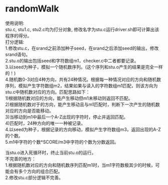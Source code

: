 # randomWalk
使用说明:   
stu.c, stu1.c, stu2.c均为打分对象, 修改名字为stu.c运行driver.sh即可计算出该程序的得分。   
打分逻辑:   
1.修改stu.c，在srand之前添加种子seed，在srand之后添加seed的输出，修改srand语句。   
2.stu.o的输出包括seed和字符数组m1，checker.c中二者都要记录。   
3.以seed为种子，模拟一个随机数序列。(这个序列和stu.o产生的结果是完全一样的！)   
4.随机数0-3对应4种方向，共有24种情况。根据每一种情况对应的方向和随机数序列，模拟产生字符数组m2，结果如果与读入的字符数组m1匹配，则该方向为stu.c中随机数对应的方向。匹配思路如下：   
1)根据随机数对应的方向，能产生移动但m1未移动则返回不匹配。   
2)根据随机数对于的方向，能产生移动且与m1匹配时，判断下一次产生的随机数对应的方向是否能移动。   
3)当移动到m1中最后一个A-Z出现的字符时，停止并返回匹配。   
4)匹配时，24种方向的唯一一种被记录。   
4.以seed为种子，根据记录的方向移动，模拟产生字符数组m3，返回出现的A-Z的个数。   
5.m1中字符的个数*SCORE/m3中字符的个数为分数返回。
   
当stu.o进入死循环时，终止当前stu.o的运行。   
不完善的地方：   
1.根据随机数对应的方向和随机数序列匹配m1时，当m1字符数极其少的时候，可能会有多个方向的组合匹配。   
2.修改stu.c部分逻辑不完善。
